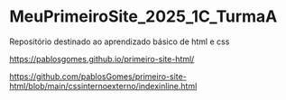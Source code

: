 # MeuPrimeiroSite_2025_1C_TurmaA
Repositório destinado ao aprendizado básico de html e css

https://pablosgomes.github.io/primeiro-site-html/

https://github.com/pablosGomes/primeiro-site-html/blob/main/cssinternoexterno/indexinline.html


